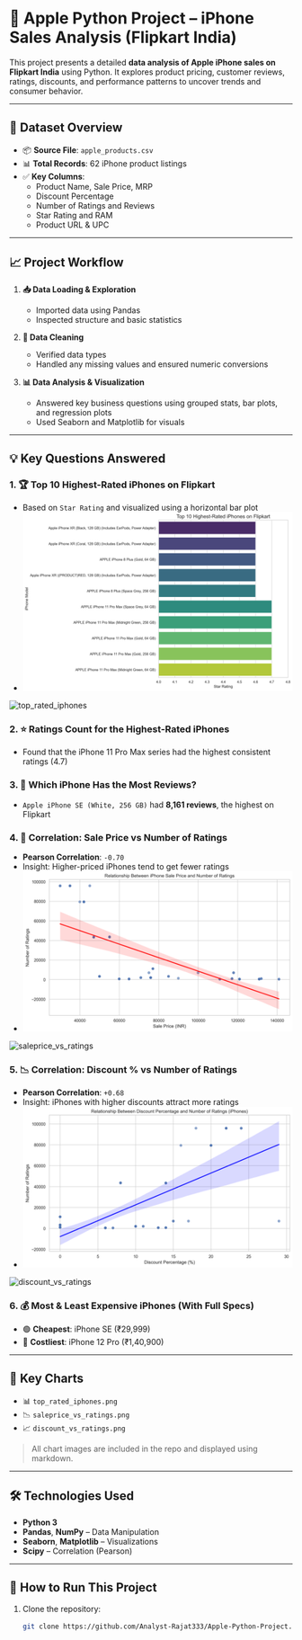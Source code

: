 # 🍎 Apple Python Project – iPhone Sales Analysis (Flipkart India)

This project presents a detailed **data analysis of Apple iPhone sales on Flipkart India** using Python. It explores product pricing, customer reviews, ratings, discounts, and performance patterns to uncover trends and consumer behavior.

---

## 📂 Dataset Overview

- 📦 **Source File**: `apple_products.csv`
- 📊 **Total Records**: 62 iPhone product listings
- ✅ **Key Columns**:
  - Product Name, Sale Price, MRP
  - Discount Percentage
  - Number of Ratings and Reviews
  - Star Rating and RAM
  - Product URL & UPC

---

## 📈 Project Workflow

1. **📥 Data Loading & Exploration**
   - Imported data using Pandas
   - Inspected structure and basic statistics

2. **🧹 Data Cleaning**
   - Verified data types
   - Handled any missing values and ensured numeric conversions

3. **📊 Data Analysis & Visualization**
   - Answered key business questions using grouped stats, bar plots, and regression plots
   - Used Seaborn and Matplotlib for visuals

---

## 💡 Key Questions Answered

### 1. 🏆 Top 10 Highest-Rated iPhones on Flipkart
- Based on `Star Rating` and visualized using a horizontal bar plot
- ![Top Rated iPhones](top_rated_iphones.png)

![top_rated_iphones](https://github.com/user-attachments/assets/2ab5dbd3-365b-4b3a-93d7-c2772e82b2ab)


### 2. ⭐ Ratings Count for the Highest-Rated iPhones
- Found that the iPhone 11 Pro Max series had the highest consistent ratings (4.7)

### 3. 💬 Which iPhone Has the Most Reviews?
- `Apple iPhone SE (White, 256 GB)` had **8,161 reviews**, the highest on Flipkart

### 4. 🔗 Correlation: Sale Price vs Number of Ratings
- **Pearson Correlation**: `-0.70`
- Insight: Higher-priced iPhones tend to get fewer ratings
- ![Price vs Ratings](saleprice_vs_ratings.png)

![saleprice_vs_ratings](https://github.com/user-attachments/assets/7f277ac5-d5b0-4e7c-9c95-385468b7f3b2)


### 5. 📉 Correlation: Discount % vs Number of Ratings
- **Pearson Correlation**: `+0.68`
- Insight: iPhones with higher discounts attract more ratings
- ![Discount vs Ratings](discount_vs_ratings.png)

![discount_vs_ratings](https://github.com/user-attachments/assets/0607ffc2-d67b-4106-af3c-760447424fa6)


### 6. 💰 Most & Least Expensive iPhones (With Full Specs)
- 🟢 **Cheapest**: iPhone SE (₹29,999)
- 🔴 **Costliest**: iPhone 12 Pro (₹1,40,900)

---

## 📌 Key Charts

- 📊 `top_rated_iphones.png`
- 📉 `saleprice_vs_ratings.png`
- 📈 `discount_vs_ratings.png`

> All chart images are included in the repo and displayed using markdown.

---

## 🛠 Technologies Used

- **Python 3**
- **Pandas**, **NumPy** – Data Manipulation
- **Seaborn**, **Matplotlib** – Visualizations
- **Scipy** – Correlation (Pearson)

---

## 🚀 How to Run This Project

1. Clone the repository:
   ```bash
   git clone https://github.com/Analyst-Rajat333/Apple-Python-Project.git
